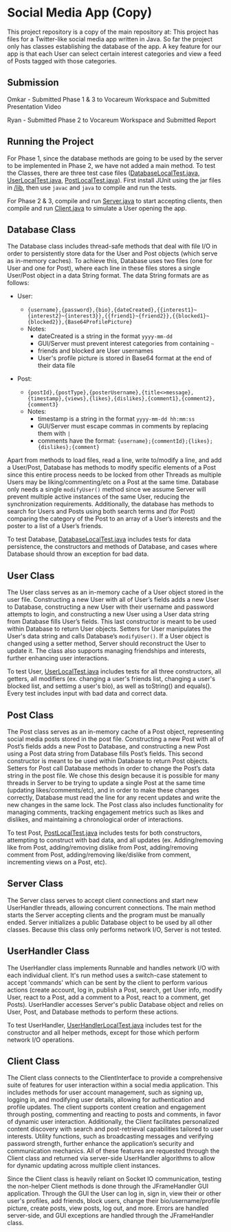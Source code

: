 # Social Media App (Copy)

This project repository is a copy of the main repository at: 
This project has files for a Twitter-like social media app written in Java. So far the project only has classes establishing the database of the app. A key feature for our app is that each User can select certain interest categories and view a feed of Posts tagged with those categories.

## Submission
Omkar - Submitted Phase 1 & 3 to Vocareum Workspace and Submitted Presentation Video

Ryan - Submitted Phase 2 to Vocareum Workspace and Submitted Report

## Running the Project
For Phase 1, since the database methods are going to be used by the server to be implemented in Phase 2, we have not added a main method. To test the Classes, there are three test case files ([DatabaseLocalTest.java](DatabaseLocalTest.java), [UserLocalTest.java](UserLocalTest.java), [PostLocalTest.java](PostLocalTest.java)). First install JUnit using the jar files in [/lib](/lib), then use `javac` and `java` to compile and run the tests.

For Phase 2 & 3, compile and run [Server.java](Server.java) to start accepting clients, then compile and run [Client.java](Client.java) to simulate a User opening the app.

## Database Class
The Database class includes thread-safe methods that deal with file I/O in order to persistently store data for the User and Post objects (which serve as in-memory caches). To achieve this, Database uses two files (one for User and one for Post), where each line in these files stores a single User/Post object in a data String format. The data String formats are as follows:

- User:
    - `{username},{password},{bio},{dateCreated},{{interest1}~{interest2}~{interest3}},{{friend1}~{friend2}},{{blocked1}~{blocked2}},{Base64ProfilePicture}`
    - Notes:
        - dateCreated is a string in the format `yyyy-mm-dd`
        - GUI/Server must prevent interest categories from containing `~`
        - friends and blocked are User usernames
        - User's profile picture is stored in Base64 format at the end of their data file

- Post:
    - `{postId},{postType},{posterUsername},{title<>message},{timestamp},{views},{likes},{dislikes},{comment1},{comment2},{comment3}`
    - Notes:
        - timestamp is a string in the format `yyyy-mm-dd hh:mm:ss`
        - GUI/Server must escape commas in comments by replacing them with `|`
        - comments have the format: `{username};{commentId};{likes};{dislikes};{comment}`

Apart from methods to load files, read a line, write to/modify a line, and add a User/Post, Database has methods to modify specific elements of a Post since this entire process needs to be locked from other Threads as multiple Users may be liking/commenting/etc on a Post at the same time. Database only needs a single `modifyUser()` method since we assume Server will prevent multiple active instances of the same User, reducing the synchronization requirements. Additionally, the database has methods to search for Users and Posts using both search terms and (for Post) comparing the category of the Post to an array of a User’s interests and the poster to a list of a User’s friends.

To test Database, [DatabaseLocalTest.java](DatabaseLocalTest.java) includes tests for data persistence, the constructors and methods of Database, and cases where Database should throw an exception for bad data.

## User Class
The User class serves as an in-memory cache of a User object stored in the user file. Constructing a new User with all of User’s fields adds a new User to Database, constructing a new User with their username and password attempts to login, and constructing a new User using a User data string from Database fills User’s fields. This last constructor is meant to be used within Database to return User objects. Setters for User manipulates the User's data string and calls Database’s `modifyUser()`. If a User object is changed using a setter method, Server should reconstruct the User to update it. The class also supports managing friendships and interests, further enhancing user interactions.

To test User, [UserLocalTest.java](UserLocalTest.java) includes tests for all three constructors, all getters, all modifiers (ex. changing a user's friends list, changing a user's blocked list, and settimg a user's bio), as well as toString() and equals(). Every test includes input with bad data and correct data.

## Post Class
The Post class serves as an in-memory cache of a Post object, representing social media posts stored in the post file. Constructing a new Post with all of Post’s fields adds a new Post to Database, and constructing a new Post using a Post data string from Database fills Post’s fields. This second constructor is meant to be used within Database to return Post objects. Setters for Post call Database methods in order to change the Post’s data string in the post file. We chose this design because it is possible for many threads in Server to be trying to update a single Post at the same time (updating likes/comments/etc), and in order to make these changes correctly, Database must read the line for any recent updates and write the new changes in the same lock. The Post class also includes functionality for managing comments, tracking engagement metrics such as likes and dislikes, and maintaining a chronological order of interactions.

To test Post, [PostLocalTest.java](PostLocalTest.java) includes tests for both constructors, attempting to construct with bad data, and all updates (ex. Adding/removing like from Post, adding/removing dislike from Post, adding/removing comment from Post, adding/removing like/dislike from comment, incrementing views on a Post, etc).

## Server Class
The Server class serves to accept client connections and start new UserHandler threads, allowing concurrent connections. The main method starts the Server accepting clients and the program must be manually ended. Server initializes a public Database object to be used by all other classes. Because this class only performs network I/O, Server is not tested.

## UserHandler Class
The UserHandler class implements Runnable and handles network I/O with each individual client. It's run method uses a switch-case statement to accept 'commands' which can be sent by the client to perform various actions (create account, log in, publish a Post, search, get User info, modify User, react to a Post, add a comment to a Post, react to a comment, get Posts). UserHandler accesses Server's public Database object and relies on User, Post, and Database methods to perform these actions.

To test UserHandler, [UserHandlerLocalTest.java](UserHandlerLocalTest.java) includes test for the constructor and all helper methods, except for those which perform network I/O operations.

## Client Class
The Client class connects to the ClientInterface to provide a comprehensive suite of features for user interaction within a social media application. This includes methods for user account management, such as signing up, logging in, and modifying user details, allowing for authentication and profile updates. The client supports content creation and engagement through posting, commenting and reacting to posts and comments, in favor of dynamic user interaction. Additionally, the Client facilitates personalized content discovery with search and post-retrieval capabilities tailored to user interests. Utility functions, such as broadcasting messages and verifying password strength, further enhance the application’s security and communication mechanics. All of these features are requested through the Client class and returned via server-side UserHandler algorithms to allow for dynamic updating across multiple client instances. 

Since the Client class is heavily reliant on Socket IO communication, testing the non-helper Client methods is done through the JFrameHandler GUI application. Through the GUI the User can log in, sign in, view their or other user's profiles, add friends, block users, change their bio/username/profile picture, create posts, view posts, log out, and more. Errors are handled server-side, and GUI exceptions are handled through the JFrameHandler class. 

